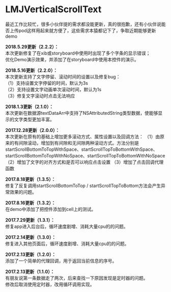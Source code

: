 # LMJVerticalScrollText
最近工作比较忙，很多小伙伴提的需求都没能更新，真的很抱歉，还有小伙伴说能否上传pod这样用起来就方便了，这些需求本猿都记下了，争取近期能够更新demo

**2018.5.29更新（2.2.2）：**                      
本次更新修复了在xib或storyboard中使用时出现了多个字条的显示错误；                      
优化Demo演示效果，并添加了在storyboard中使用本控件的演示。                    


**2018.5.16更新（2.2.0）：**                      
本次更新支持了文字停留、滚动时间的设置以及修复bug：                          
（1）支持设置文字停留的时间，默认为3s                             
（2）支持设置文字动画单次滚动时间，默认为1s                    
（3）修复文字滚动时点击无法响应                        


**2018.1.3更新（2.1.0）：**               
本次更新在数据源textDataArr中支持了NSAttributedString类型数据，使能够显示的文字类型更加丰富。


**2017.12.28更新（2.0.0）：**                                    
本次更新在原有的基础上增加更多滚动方式、属性设置以及回调方法：
（1）由原来的有间隙滚动，增加到有间隙和无间隙两种滚动方式。方法分别是startScrollBottomToTopWithSpace、startScrollTopToBottomWithSpace、startScrollBottomToTopWithNoSpace、startScrollTopToBottomWithNoSpace
（2）增加了文字的对齐方式和是否可以响应点击设置
（3）增加了点击回调代理函数


**2017.8.18更新（1.3.5）：**                                 
修复了反复调用startScrollBottomToTop / startScrollTopToBottom方法会产生异常效果的问题。                  
                     
**2017.8.16更新（1.3.2）：**                                          
在demo中添加了把控件添加到cell上的测试。           
                
**2017.7.29更新（1.3.1）：**                                                       
修复app进入后台后，循环速度剧增、消耗大量cpu的的问题。             
            
**2017.2.14更新（1.3.0）：**                         
修复进入其他页面后，循环速度剧增、消耗大量cpu的的问题。            
                
**2017.2.13更新（1.2.0）：**                             
添加了一个简单的代理回调，用于返回当前信息的序号。            
   
**2017.2.13更新（1.1.0）：**                        
有朋友说第一条数据走了两次，后来查找一下原因发现是定时器的问题。                   
修改后取消使用定时器，改用循环调用实现。              


      

                    
               
